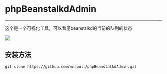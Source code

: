 # phpBeanstalkdAdmin

---

这个是一个可视化工具，可以看见beanstalkd的当前的队列的状态

![](http://upload-images.jianshu.io/upload_images/26326-b79d0a8f193d342c.png?imageView2/2/w/1240/q/100)

## 安装方法

```
git clone https://github.com/mnapoli/phpBeanstalkdAdmin.git
```




